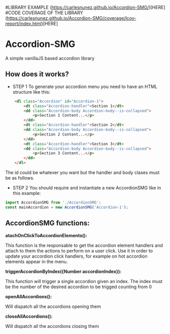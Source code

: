 #LIBRARY EXAMPLE (https://carlesnunez.github.io/Accordion-SMG/)[HERE]
#CODE COVERAGE OF THE LIBRARY (https://carlesnunez.github.io/Accordion-SMG/coverage/lcov-report/index.html)[HERE]
# Accordion-SMG
A simple vanillaJS based accordion library

## How does it works?

- STEP 1 To generate your accordion menu you need to have an HTML structure like this:
```html
    <dl class="Accordion" id="Accordion-1">
        <dt class="Accordion-handler">Section 1</dt>
        <dd class="Accordion-body Accordion-body--is-collapsed">
            <p>Section 1 Content...</p>
        </dd>
        <dt class="Accordion-handler">Section 2</dt>
        <dd class="Accordion-body Accordion-body--is-collapsed">
            <p>Section 2 Content...</p>
        </dd>
        <dt class="Accordion-handler">Section 3</dt>
        <dd class="Accordion-body Accordion-body--is-collapsed">
            <p>Section 3 Content...</p>
        </dd>
    </dl>
```
The id could be whatever you want but the handler and body clases must be as follows.
 - STEP 2 You should require and instantiate a new AccordionSMG like in this example:
 
 ```javascript
 import AccordionSMG from './AccordionSMG';
 const mainAccordion = new AccordionSMG('Accordion-1');
 ```

## AccordionSMG functions:

**atachOnClickToAccordionElements():**

This function is the responsable to get the accordion element handlers and attach to them the actions to perform on a user click.
Use it in order to update your accordion click handlers, for example on hot accordion elements appear in the menu.
 
**triggerAccordionByIndex({Number accordionIndex}):**

This function will trigger a single accordion given an index. The index must be the number of the desired accordion to be trigged counting from 0

**openAllAccordions():**

Will dispatch all the accordions opening them


**closeAllAccordions():**

Will dispatch all the accordions closing them
